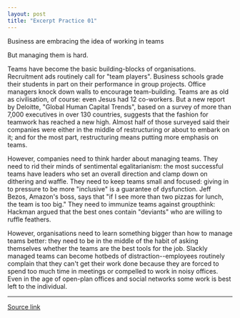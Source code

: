 ```yaml
---
layout: post
title: "Excerpt Practice 01"
---
```


Business are embracing the idea of working in teams

But managing them is hard.

Teams have become the basic building-blocks of organisations. Recruitment ads routinely call for "team players". Business schools grade their students in part on their performance in group projects. Office managers knock down walls to encourage team-building. Teams are as old as civilisation, of course: even Jesus had 12 co-workers. But a new report by Deloitte, "Global Human Capital Trends", based on a survey of more than 7,000 executives in over 130 countries, suggests that the fashion for teamwork has reached a new high. Almost half of those surveyed said their companies were either in the middle of restructuring or about to embark on it; and for the most part, restructuring means putting more emphasis on teams.

However, companies need to think harder about managing teams. They need to rid their minds of sentimental egalitarianism: the most successful teams have leaders who set an overall direction and clamp down on dithering and waffle. They need to keep teams small and focused: giving in to pressure to be more "inclusive" is a guarantee of dysfunction. Jeff Bezos, Amazon's boss, says that "if I see more than two pizzas for lunch, the team is too big." They need to immunize teams against groupthink: Hackman argued that the best ones contain "deviants" who are willing to ruffle feathers.  

However, organisations need to learn something bigger than how to manage teams better: they need to be in the middle of the habit of asking themselves whether the teams are the best tools for the job. Slackly managed teams can become hotbeds of distraction--employees routinely complain that they can't get their work done because they are forced to spend too much time in meetings or compelled to work in noisy offices. Even in the age of open-plan offices and social networks some work is best left to the individual.

*************************************************************************************

[Source link][link]

[link]: http://www.economist.com/news/business-and-finance/21694962-managing-them-hard-businesses-are-embracing-idea-working-teams
